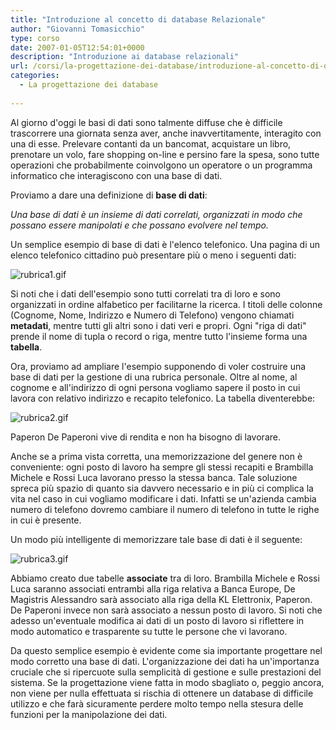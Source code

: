 ```yaml
---
title: "Introduzione al concetto di database Relazionale"
author: "Giovanni Tomasicchio"
type: corso
date: 2007-01-05T12:54:01+0000
description: "Introduzione ai database relazionali"
url: /corsi/la-progettazione-dei-database/introduzione-al-concetto-di-database-relazionale/
categories:
  - La progettazione dei database
  
---
```

Al giorno d'oggi le basi di dati sono talmente diffuse che è difficile trascorrere una giornata senza aver, anche inavvertitamente, interagito con una di esse. Prelevare contanti da un bancomat, acquistare un libro, prenotare un volo, fare shopping on-line e persino fare la spesa, sono tutte operazioni che probabilmente coinvolgono un operatore o un programma informatico che interagiscono con una base di dati.

Proviamo a dare una definizione di **base di dati**:

*Una base di dati è un insieme di dati correlati, organizzati in modo che possano essere manipolati e che possano evolvere nel tempo.*

Un semplice esempio di base di dati è l'elenco telefonico. Una pagina di un elenco telefonico cittadino può presentare più o meno i seguenti dati:

![rubrica1.gif](images/stories/Corsi/progettazione_database/rubrica1.gif)

Si noti che i dati dell'esempio sono tutti correlati tra di loro e sono organizzati in ordine alfabetico per facilitarne la ricerca. I titoli delle colonne (Cognome, Nome, Indirizzo e Numero di Telefono) vengono chiamati **metadati**, mentre tutti gli altri sono i dati veri e propri. Ogni "riga di dati" prende il nome di tupla o record o riga, mentre tutto l'insieme forma una **tabella**.

Ora, proviamo ad ampliare l'esempio supponendo di voler costruire una base di dati per la gestione di una rubrica personale. Oltre al nome, al cognome e all'indirizzo di ogni persona vogliamo sapere il posto in cui lavora con relativo indirizzo e recapito telefonico. La tabella diventerebbe:

![rubrica2.gif](images/stories/Corsi/progettazione_database/rubrica2.gif)

Paperon De Paperoni vive di rendita e non ha bisogno di lavorare.

Anche se a prima vista corretta, una memorizzazione del genere non è conveniente: ogni posto di lavoro ha sempre gli stessi recapiti e Brambilla Michele e Rossi Luca lavorano presso la stessa banca. Tale soluzione spreca più spazio di quanto sia davvero necessario e in più ci complica la vita nel caso in cui vogliamo modificare i dati. Infatti se un'azienda cambia numero di telefono dovremo cambiare il numero di telefono in tutte le righe in cui è presente.

Un modo più intelligente di memorizzare tale base di dati è il seguente:

![rubrica3.gif](images/stories/Corsi/progettazione_database/rubrica3.gif)

Abbiamo creato due tabelle **associate** tra di loro. Brambilla Michele e Rossi Luca saranno associati entrambi alla riga relativa a Banca Europe, De Magistris Alessandro sarà associato alla riga della KL Elettronix, Paperon. De Paperoni invece non sarà associato a nessun posto di lavoro. Si noti che adesso un'eventuale modifica ai dati di un posto di lavoro si riflettere in modo automatico e trasparente su tutte le persone che vi lavorano.

Da questo semplice esempio è evidente come sia importante progettare nel modo corretto una base di dati. L'organizzazione dei dati ha un'importanza cruciale che si ripercuote sulla semplicità di gestione e sulle prestazioni del sistema. Se la progettazione viene fatta in modo sbagliato o, peggio ancora, non viene per nulla effettuata si rischia di ottenere un database di difficile utilizzo e che farà sicuramente perdere molto tempo nella stesura delle funzioni per la manipolazione dei dati.